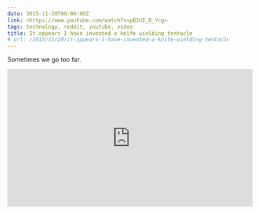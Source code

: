 ```yaml
---
date: 2015-11-20T00:00:00Z
link: <https://www.youtube.com/watch?v=pQ2dI_B_Ycg>
tags: technology, reddit, youtube, video
title: It appears I have invented a knife wielding tentacle
# url: /2015/11/20/it-appears-i-have-invented-a-knife-wielding-tentacle.html/
---
```


Sometimes we go too far. 
<div class="video">

<iframe width="560" height="315" src="https://www.youtube.com/embed/pQ2dI_B_Ycg" frameborder="0" allowfullscreen></iframe>

</div>